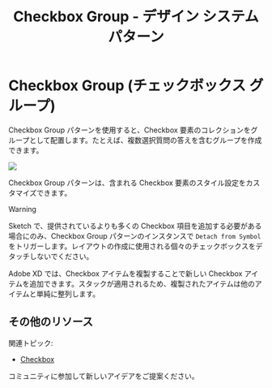 ﻿---
title: Checkbox Group - デザイン システム パターン
_description: Checkbox Group パターン シンボルは Checkbox 要素のコレクションをグループとして配置します。
_keywords: デザイン システム, デザイン システム UX, UI キット, Sketch, Ignite UI for Angular, Sketch to Angular, Angular, Angular デザイン システム, Sketch からコードをエクスポート, Angular 用のデザイン キット, Sketch HTML, Sketch to HTML, Sketch UI キット
_language: ja
---

# Checkbox Group (チェックボックス グループ)

Checkbox Group パターンを使用すると、Checkbox 要素のコレクションをグループとして配置します。たとえば、複数選択質問の答えを含むグループを作成できます。

<img class="responsive-img" src="../images/checkbox-group_demo.png" srcset="../images/checkbox-group_demo@2x.png 2x" />

Checkbox Group パターンは、含まれる Checkbox 要素のスタイル設定をカスタマイズできます。

> [!WARNING]
> Sketch で、提供されているよりも多くの Checkbox 項目を追加する必要がある場合にのみ、Checkbox Group パターンのインスタンスで `Detach from Symbol` をトリガーします。レイアウトの作成に使用される個々のチェックボックスをデタッチしないでください。
>
> Adobe XD では、Checkbox アイテムを複製することで新しい Checkbox アイテムを追加できます。スタックが適用されるため、複製されたアイテムは他のアイテムと単純に整列します。

## その他のリソース

関連トピック:

- [Checkbox](../components/checkbox.md)
  <div class="divider--half"></div>

コミュニティに参加して新しいアイデアをご提案ください。


